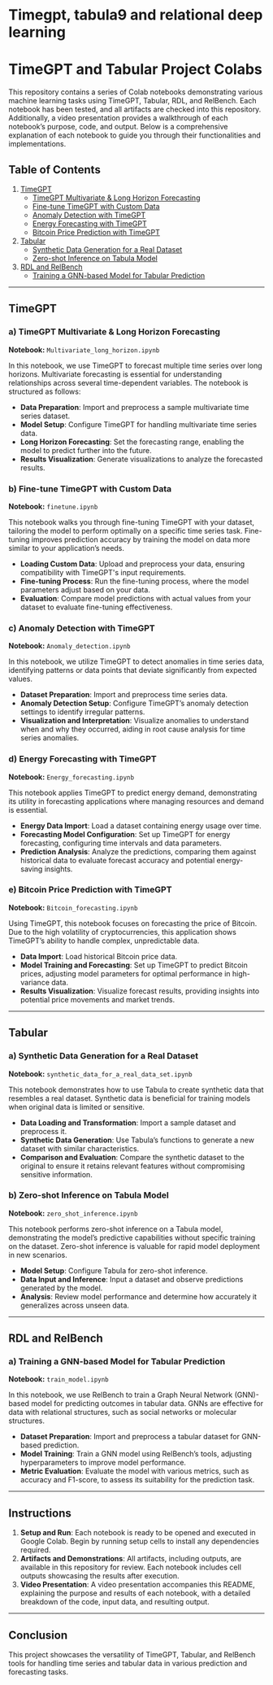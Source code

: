 # Timegpt, tabula9 and relational deep learning

# TimeGPT and Tabular Project Colabs

This repository contains a series of Colab notebooks demonstrating various machine learning tasks using TimeGPT, Tabular, RDL, and RelBench. Each notebook has been tested, and all artifacts are checked into this repository. Additionally, a video presentation provides a walkthrough of each notebook’s purpose, code, and output. Below is a comprehensive explanation of each notebook to guide you through their functionalities and implementations.

## Table of Contents
1. [TimeGPT](#timegpt)
   - [TimeGPT Multivariate & Long Horizon Forecasting](https://colab.research.google.com/drive/182RoYBLd4BXIr4Z1PcmVqJjcUAuwi65E?usp=sharing)
   - [Fine-tune TimeGPT with Custom Data](https://colab.research.google.com/drive/1tc0EVxI5pvxUAFyzj0ePfwglAv57uBeu?usp=sharing)
   - [Anomaly Detection with TimeGPT](https://colab.research.google.com/drive/1FmoMB8MA8lhysqDzzk_05T7lT-PlNJoY?usp=sharing)
   - [Energy Forecasting with TimeGPT](https://colab.research.google.com/drive/1WVzOPRIyMsQNXOLv3dRxQ90ye8oRBKPr?usp=sharing)
   - [Bitcoin Price Prediction with TimeGPT](https://colab.research.google.com/drive/1DRluSFlycF7p4uIdkJdQCuDOwe3WO6_j?usp=sharing)
2. [Tabular](#tabular)
   - [Synthetic Data Generation for a Real Dataset](https://colab.research.google.com/drive/1saC5K4q5HDbqjS2YDUc7coWqThuI9hc4?usp=sharing)
   - [Zero-shot Inference on Tabula Model](https://colab.research.google.com/drive/14FORPh5pcITRvnh-FjTCKUFdz-p6K7Xn?usp=sharing)
3. [RDL and RelBench](#rdl-and-relbench)
   - [Training a GNN-based Model for Tabular Prediction](https://colab.research.google.com/drive/1mkrDN7Gy71jWOdndiGF9728P3D55sbUH?usp=sharing)

---

## TimeGPT

### a) TimeGPT Multivariate & Long Horizon Forecasting
**Notebook:** `Multivariate_long_horizon.ipynb`

In this notebook, we use TimeGPT to forecast multiple time series over long horizons. Multivariate forecasting is essential for understanding relationships across several time-dependent variables. The notebook is structured as follows:
- **Data Preparation**: Import and preprocess a sample multivariate time series dataset.
- **Model Setup**: Configure TimeGPT for handling multivariate time series data.
- **Long Horizon Forecasting**: Set the forecasting range, enabling the model to predict further into the future.
- **Results Visualization**: Generate visualizations to analyze the forecasted results.

### b) Fine-tune TimeGPT with Custom Data
**Notebook:** `finetune.ipynb`

This notebook walks you through fine-tuning TimeGPT with your dataset, tailoring the model to perform optimally on a specific time series task. Fine-tuning improves prediction accuracy by training the model on data more similar to your application’s needs.
- **Loading Custom Data**: Upload and preprocess your data, ensuring compatibility with TimeGPT's input requirements.
- **Fine-tuning Process**: Run the fine-tuning process, where the model parameters adjust based on your data.
- **Evaluation**: Compare model predictions with actual values from your dataset to evaluate fine-tuning effectiveness.

### c) Anomaly Detection with TimeGPT
**Notebook:** `Anomaly_detection.ipynb`

In this notebook, we utilize TimeGPT to detect anomalies in time series data, identifying patterns or data points that deviate significantly from expected values.
- **Dataset Preparation**: Import and preprocess time series data.
- **Anomaly Detection Setup**: Configure TimeGPT’s anomaly detection settings to identify irregular patterns.
- **Visualization and Interpretation**: Visualize anomalies to understand when and why they occurred, aiding in root cause analysis for time series anomalies.

### d) Energy Forecasting with TimeGPT
**Notebook:** `Energy_forecasting.ipynb`

This notebook applies TimeGPT to predict energy demand, demonstrating its utility in forecasting applications where managing resources and demand is essential.
- **Energy Data Import**: Load a dataset containing energy usage over time.
- **Forecasting Model Configuration**: Set up TimeGPT for energy forecasting, configuring time intervals and data parameters.
- **Prediction Analysis**: Analyze the predictions, comparing them against historical data to evaluate forecast accuracy and potential energy-saving insights.

### e) Bitcoin Price Prediction with TimeGPT
**Notebook:** `Bitcoin_forecasting.ipynb`

Using TimeGPT, this notebook focuses on forecasting the price of Bitcoin. Due to the high volatility of cryptocurrencies, this application shows TimeGPT’s ability to handle complex, unpredictable data.
- **Data Import**: Load historical Bitcoin price data.
- **Model Training and Forecasting**: Set up TimeGPT to predict Bitcoin prices, adjusting model parameters for optimal performance in high-variance data.
- **Results Visualization**: Visualize forecast results, providing insights into potential price movements and market trends.

---

## Tabular

### a) Synthetic Data Generation for a Real Dataset
**Notebook:** `synthetic_data_for_a_real_data_set.ipynb`

This notebook demonstrates how to use Tabula to create synthetic data that resembles a real dataset. Synthetic data is beneficial for training models when original data is limited or sensitive.
- **Data Loading and Transformation**: Import a sample dataset and preprocess it.
- **Synthetic Data Generation**: Use Tabula’s functions to generate a new dataset with similar characteristics.
- **Comparison and Evaluation**: Compare the synthetic dataset to the original to ensure it retains relevant features without compromising sensitive information.

### b) Zero-shot Inference on Tabula Model
**Notebook:** `zero_shot_inference.ipynb`

This notebook performs zero-shot inference on a Tabula model, demonstrating the model’s predictive capabilities without specific training on the dataset. Zero-shot inference is valuable for rapid model deployment in new scenarios.
- **Model Setup**: Configure Tabula for zero-shot inference.
- **Data Input and Inference**: Input a dataset and observe predictions generated by the model.
- **Analysis**: Review model performance and determine how accurately it generalizes across unseen data.

---

## RDL and RelBench

### a) Training a GNN-based Model for Tabular Prediction
**Notebook:** `train_model.ipynb`

In this notebook, we use RelBench to train a Graph Neural Network (GNN)-based model for predicting outcomes in tabular data. GNNs are effective for data with relational structures, such as social networks or molecular structures.
- **Dataset Preparation**: Import and preprocess a tabular dataset for GNN-based prediction.
- **Model Training**: Train a GNN model using RelBench’s tools, adjusting hyperparameters to improve model performance.
- **Metric Evaluation**: Evaluate the model with various metrics, such as accuracy and F1-score, to assess its suitability for the prediction task.

---

## Instructions

1. **Setup and Run**: Each notebook is ready to be opened and executed in Google Colab. Begin by running setup cells to install any dependencies required.
2. **Artifacts and Demonstrations**: All artifacts, including outputs, are available in this repository for review. Each notebook includes cell outputs showcasing the results after execution.
3. **Video Presentation**: A video presentation accompanies this README, explaining the purpose and results of each notebook, with a detailed breakdown of the code, input data, and resulting output.

---
## Conclusion

This project showcases the versatility of TimeGPT, Tabular, and RelBench tools for handling time series and tabular data in various prediction and forecasting tasks.


